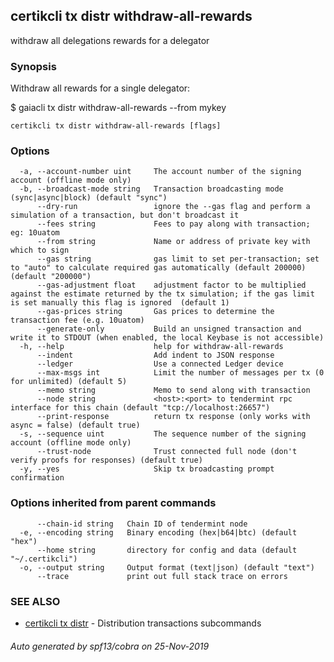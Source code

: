 ## certikcli tx distr withdraw-all-rewards

withdraw all delegations rewards for a delegator

### Synopsis

Withdraw all rewards for a single delegator:

$ gaiacli tx distr withdraw-all-rewards --from mykey

```
certikcli tx distr withdraw-all-rewards [flags]
```

### Options

```
  -a, --account-number uint     The account number of the signing account (offline mode only)
  -b, --broadcast-mode string   Transaction broadcasting mode (sync|async|block) (default "sync")
      --dry-run                 ignore the --gas flag and perform a simulation of a transaction, but don't broadcast it
      --fees string             Fees to pay along with transaction; eg: 10uatom
      --from string             Name or address of private key with which to sign
      --gas string              gas limit to set per-transaction; set to "auto" to calculate required gas automatically (default 200000) (default "200000")
      --gas-adjustment float    adjustment factor to be multiplied against the estimate returned by the tx simulation; if the gas limit is set manually this flag is ignored  (default 1)
      --gas-prices string       Gas prices to determine the transaction fee (e.g. 10uatom)
      --generate-only           Build an unsigned transaction and write it to STDOUT (when enabled, the local Keybase is not accessible)
  -h, --help                    help for withdraw-all-rewards
      --indent                  Add indent to JSON response
      --ledger                  Use a connected Ledger device
      --max-msgs int            Limit the number of messages per tx (0 for unlimited) (default 5)
      --memo string             Memo to send along with transaction
      --node string             <host>:<port> to tendermint rpc interface for this chain (default "tcp://localhost:26657")
      --print-response          return tx response (only works with async = false) (default true)
  -s, --sequence uint           The sequence number of the signing account (offline mode only)
      --trust-node              Trust connected full node (don't verify proofs for responses) (default true)
  -y, --yes                     Skip tx broadcasting prompt confirmation
```

### Options inherited from parent commands

```
      --chain-id string   Chain ID of tendermint node
  -e, --encoding string   Binary encoding (hex|b64|btc) (default "hex")
      --home string       directory for config and data (default "~/.certikcli")
  -o, --output string     Output format (text|json) (default "text")
      --trace             print out full stack trace on errors
```

### SEE ALSO

* [certikcli tx distr](certikcli_tx_distr.md)	 - Distribution transactions subcommands

###### Auto generated by spf13/cobra on 25-Nov-2019
